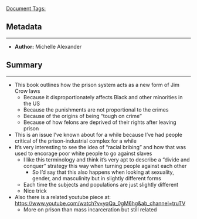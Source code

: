 <u>Document Tags:</u> 
## Metadata
---
- **Author:** Michelle Alexander
## Summary
---
- This book outlines how the prison system acts as a new form of Jim Crow laws
	- Because it disproportionately affects Black and other minorities in the US
	- Because the punishments are not proportional to the crimes
	- Because of the origins of being “tough on crime”
	- Because of how felons are deprived of their rights after leaving prison
- This is an issue I’ve known about for a while because I’ve had people critical of the prison-industrial complex for a while
- It’s very interesting to see the idea of “racial bribing” and how that was used to encorage poor white people to go against slaves
	- I like this terminology and think it’s very apt to describe a “divide and conquer” strategy this way when turning people against each other
		- So I’d say that this also happens when looking at sexuality, gender, and masculinity but in slightly different forms
	- Each time the subjects and populations are just slightly different
	- Nice trick
- Also there is a related youtube piece at: https://www.youtube.com/watch?v=yqQa_0gM6hg&ab_channel=truTV
	- More on prison than mass incarceration but still related
